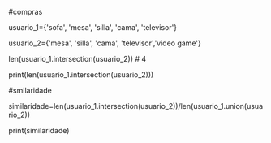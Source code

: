 #compras 

usuario_1={'sofa', 'mesa', 'silla', 'cama', 'televisor'}

usuario_2={'mesa', 'silla', 'cama', 'televisor','video game'}

len(usuario_1.intersection(usuario_2)) # 4

print(len(usuario_1.intersection(usuario_2)))

#smilaridade

similaridade=len(usuario_1.intersection(usuario_2))/len(usuario_1.union(usuario_2))

print(similaridade) 
